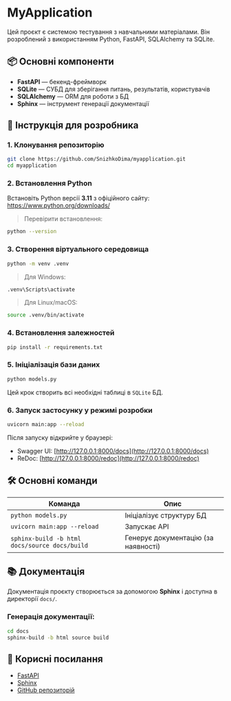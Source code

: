 # MyApplication

Цей проєкт є системою тестування з навчальними матеріалами. Він розроблений з використанням Python, FastAPI, SQLAlchemy та SQLite.

## 📦 Основні компоненти

- **FastAPI** — бекенд-фреймворк
- **SQLite** — СУБД для зберігання питань, результатів, користувачів
- **SQLAlchemy** — ORM для роботи з БД
- **Sphinx** — інструмент генерації документації

## 🚀 Інструкція для розробника

### 1. Клонування репозиторію

```bash
git clone https://github.com/SnizhkoDima/myapplication.git
cd myapplication
```

### 2. Встановлення Python

Встановіть Python версії **3.11** з офіційного сайту: https://www.python.org/downloads/

> Перевірити встановлення:
```bash
python --version
```

### 3. Створення віртуального середовища

```bash
python -m venv .venv
```

> Для Windows:
```bash
.venv\Scripts\activate
```
> Для Linux/macOS:
```bash
source .venv/bin/activate
```

### 4. Встановлення залежностей

```bash
pip install -r requirements.txt
```

### 5. Ініціалізація бази даних

```bash
python models.py
```

Цей крок створить всі необхідні таблиці в `SQLite` БД.

### 6. Запуск застосунку у режимі розробки

```bash
uvicorn main:app --reload
```

Після запуску відкрийте у браузері:
- Swagger UI: [http://127.0.0.1:8000/docs](http://127.0.0.1:8000/docs)
- ReDoc: [http://127.0.0.1:8000/redoc](http://127.0.0.1:8000/redoc)

## 🛠 Основні команди

| Команда | Опис |
|--------|------|
| `python models.py` | Ініціалізує структуру БД |
| `uvicorn main:app --reload` | Запускає API |
| `sphinx-build -b html docs/source docs/build` | Генерує документацію (за наявності) |

## 📚 Документація

Документація проєкту створюється за допомогою **Sphinx** і доступна в директорії `docs/`.

### Генерація документації:

```bash
cd docs
sphinx-build -b html source build
```

## 🔗 Корисні посилання

- [FastAPI](https://fastapi.tiangolo.com/)
- [Sphinx](https://www.sphinx-doc.org/)
- [GitHub репозиторій](https://github.com/SnizhkoDima/myapplication)